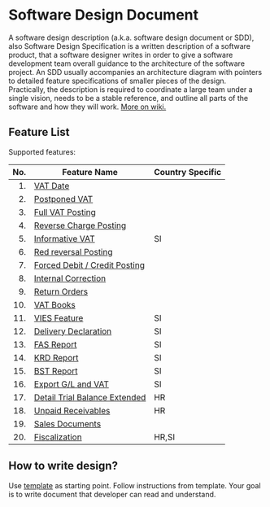 # Software Design Document

A software design description (a.k.a. software design document or SDD), also Software Design Specification is a written description of a software product, that a software designer writes in order to give a software development team overall guidance to the architecture of the software project. An SDD usually accompanies an architecture diagram with pointers to detailed feature specifications of smaller pieces of the design. Practically, the description is required to coordinate a large team under a single vision, needs to be a stable reference, and outline all parts of the software and how they will work. [More on wiki.](https://en.wikipedia.org/wiki/Software_design_description)

## Feature List

Supported features:

No.|Feature Name|Country Specific
--:|------------|----------------
1.|[VAT Date](features/VATDate.md)|
2.|[Postponed VAT](features/PostponedVAT.md)|
3.|[Full VAT Posting](features/FullVATPosting.md)|
4.|[Reverse Charge Posting](features/ReverseChargePosting.md)|
5.|[Informative VAT](features/InformativeVAT.md)|SI
6.|[Red reversal Posting](features/RedReversalPosting.md)|
7.|[Forced Debit / Credit Posting](features/ForcedDebitCreditPosting.md)|
8.|[Internal Correction](features/InternalCorrection.md)|
9.|[Return Orders](features/ReturnOrders.md)|
10.|[VAT Books](features/VATBooks.md)|
11.|[VIES Feature](features/VIES.md)|SI
12.|[Delivery Declaration](features/DeliveryDeclaration.md)|SI
13.|[FAS Report](features/FAS.md)|SI
14.|[KRD Report](features/KDR.md)|SI
15.|[BST Report](features/BST.md)|SI
16.|[Export G/L and VAT](features/ExportGLandVAT.md)|SI
17.|[Detail Trial Balance Extended](features/DetailTrialBalanceExtended.md)|HR
18.|[Unpaid Receivables](features/UnpaidReceivables.md)|HR
19.|[Sales Documents](features/SalesDocuments.md)|
20.|[Fiscalization](features/Fiscalization.md)|HR,SI

## How to write design?

Use [template](template/Template.md) as starting point. Follow instructions from template. Your goal is to write document that developer can read and understand. 
